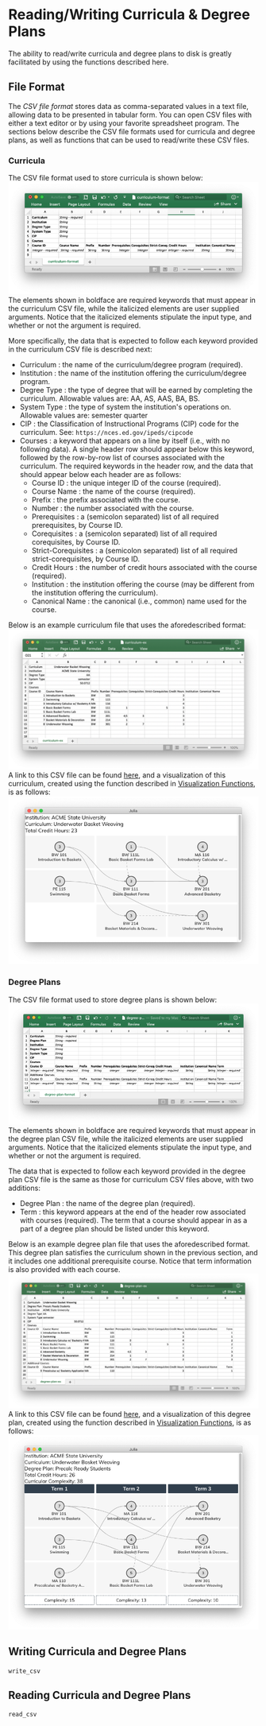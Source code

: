 # Reading/Writing Curricula & Degree Plans

The ability to read/write curricula and degree plans to disk is greatly facilitated by using the functions described here.

## File Format

The *CSV file format* stores data as comma-separated values in a text file, allowing data to be presented in tabular form. You can open CSV files with either a text editor or by using your favorite spreadsheet program. The sections below describe the CSV file formats used for curricula and degree plans, as well as functions that can be used to read/write these CSV files.

### Curricula

The CSV file format used to store curricula is shown below:
![file format for curricula](./curriculum-format.png)
The elements shown in boldface are required keywords that must appear in the curriculum CSV file, while the italicized elements are user supplied arguments.  Notice that the italicized elements stipulate the input type, and whether or not the argument is required.

More specifically, the data that is expected to follow each keyword provided in the curriculum CSV file is described next:

* Curriculum : the name of the curriculum/degree program (required).
* Institution : the name of the institution offering the curriculum/degree program.
* Degree Type : the type of degree that will be earned by completing the curriculum.
  Allowable values are: AA, AS, AAS, BA, BS.
* System Type : the type of system the institution's operations on.
  Allowable values are: semester quarter
* CIP : the Classification of Instructional Programs (CIP) code for the curriculum. See: `https://nces.ed.gov/ipeds/cipcode`
* Courses : a keyword that appears on a line by itself (i.e., with no following data). A single header row should appear below this keyword, followed by the row-by-row list of courses associated with the curriculum. The required keywords in the header row, and the data that should appear below each header are as follows:
  * Course ID : the unique integer ID of the course (required).
  * Course Name : the name of the course (required).
  * Prefix : the prefix associated with the course.
  * Number : the number associated with the course.
  * Prerequisites : a (semicolon separated) list of all required prerequisites, by Course ID.
  * Corequisites : a (semicolon separated) list of all required corequisites, by Course ID.
  * Strict-Corequisites : a (semicolon separated) list of all required strict-corequisites, by Course ID.
  * Credit Hours : the number of credit hours associated with the course (required).
  * Institution : the institution offering the course (may be different from the institution offering the curriculum).
  * Canonical Name : the canonical (i.e., common) name used for the course.

Below is an example curriculum file that uses the aforedescribed format:
![example file format for curricula](./curriculum-ex.png)
A link to this CSV file can be found [here](./curriculum-ex.csv), and a visualization of this curriculum, created using the function described in [Visualization Functions](@ref), is as follows:
![visualization of example curriculum](./curriculum-ex-viz.png)

### Degree Plans

The CSV file format used to store degree plans is shown below:
![file format for curricula](./degree-plan-format.png)
The elements shown in boldface are required keywords that must appear in the degree plan CSV file, while the italicized elements are user supplied arguments.  Notice that the italicized elements stipulate the input type, and whether or not the argument is required.

The data that is expected to follow each keyword provided in the degree plan CSV file is the same as those for curriculum CSV files above, with two additions:

* Degree Plan : the name of the degree plan (required).
* Term : this keyword appears at the end of the header row associated with courses (required).  The term that a course should appear in as a part of a degree plan should be listed under this keyword.

Below is an example degree plan file that uses the aforedescribed format. This degree plan satisfies the curriculum shown in the previous section, and it includes one additional prerequisite course. Notice that term information is also provided with each course.
![example file format for curricula](./degree-plan-ex.png)
A link to this CSV file can be found [here](./degree-plan-ex.csv), and a visualization of this degree plan, created using the function described in [Visualization Functions](@ref), is as follows:
![visualization of example degree plan](./degree-plan-ex-viz.png)

## Writing Curricula and Degree Plans

```@docs
write_csv
```

## Reading Curricula and Degree Plans

```@docs
read_csv
```
